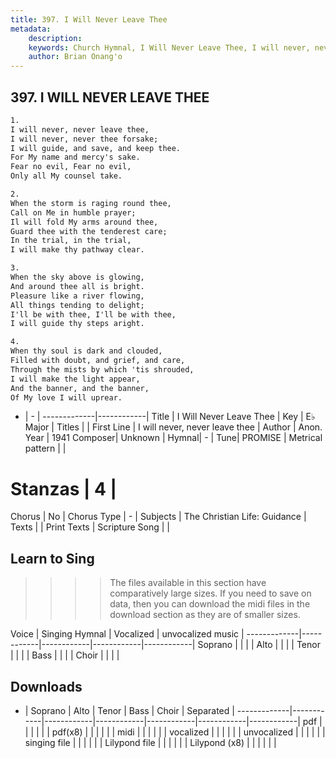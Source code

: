 ```yaml
---
title: 397. I Will Never Leave Thee
metadata:
    description: 
    keywords: Church Hymnal, I Will Never Leave Thee, I will never, never leave thee, 
    author: Brian Onang'o
---
```



## 397. I WILL NEVER LEAVE THEE

```txt
1.
I will never, never leave thee, 
I will never, never thee forsake; 
I will guide, and save, and keep thee. 
For My name and mercy's sake. 
Fear no evil, Fear no evil, 
Only all My counsel take. 

2.
When the storm is raging round thee, 
Call on Me in humble prayer; 
Il will fold My arms around thee, 
Guard thee with the tenderest care; 
In the trial, in the trial, 
I will make thy pathway clear. 

3.
When the sky above is glowing, 
And around thee all is bright. 
Pleasure like a river flowing, 
All things tending to delight; 
I'll be with thee, I'll be with thee, 
I will guide thy steps aright. 

4.
When thy soul is dark and clouded, 
Filled with doubt, and grief, and care, 
Through the mists by which 'tis shrouded, 
I will make the light appear, 
And the banner, and the banner, 
Of My love I will uprear.
```

- |   -  |
-------------|------------|
Title | I Will Never Leave Thee |
Key | E♭ Major |
Titles |  |
First Line | I will never, never leave thee |
Author | Anon.
Year | 1941
Composer| Unknown |
Hymnal|  - |
Tune| PROMISE |
Metrical pattern | |
# Stanzas | 4 |
Chorus | No |
Chorus Type | - |
Subjects | The Christian Life: Guidance |
Texts |  |
Print Texts | 
Scripture Song |  |
  
## Learn to Sing

>>>> The files available in this section have comparatively large sizes. If you need to save on data, then you can download the midi files in the download section as they are of smaller sizes.

Voice |  Singing Hymnal | Vocalized | unvocalized music |
-------------|------------|------------|------------|------------|
Soprano | | | |
Alto | | | |
Tenor | | | |
Bass | | | |
Choir | | | |

## Downloads

- |  Soprano | Alto | Tenor | Bass | Choir | Separated |
-------------|------------|------------|------------|------------|------------|------------|
pdf | | | | | |
pdf(x8) | | | | | |
midi | | | | | |
vocalized | | | | | |
unvocalized | | | | | |
singing file | | | | | |
Lilypond file | | | | | |
Lilypond (x8) | | | | | |
  